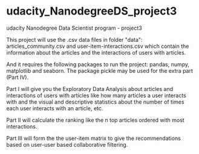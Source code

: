 # udacity_NanodegreeDS_project3
udacity Nanodegree Data Scientist program -  project3

This project will use the .csv data files in folder "data": articles_community.csv and user-item-interactions.csv which contain the information about the articles and the interactions of users with articles.

And it requires the following packages to run the project: pandas, numpy, matplotlib and seaborn. The package pickle may be used for the extra part (Part IV).

Part I will give you the Exploratory Data Analysis about articles and interactions of users with articles like how many articles a user interacts with and the visual and descriptive statistics about the number of times each user interacts with an article, etc.

Part II will calculate the ranking like the n top articles ordered with most interactions.

Part III will form the the user-item matrix to give the recommendations based on user-user based collaborative filtering.

